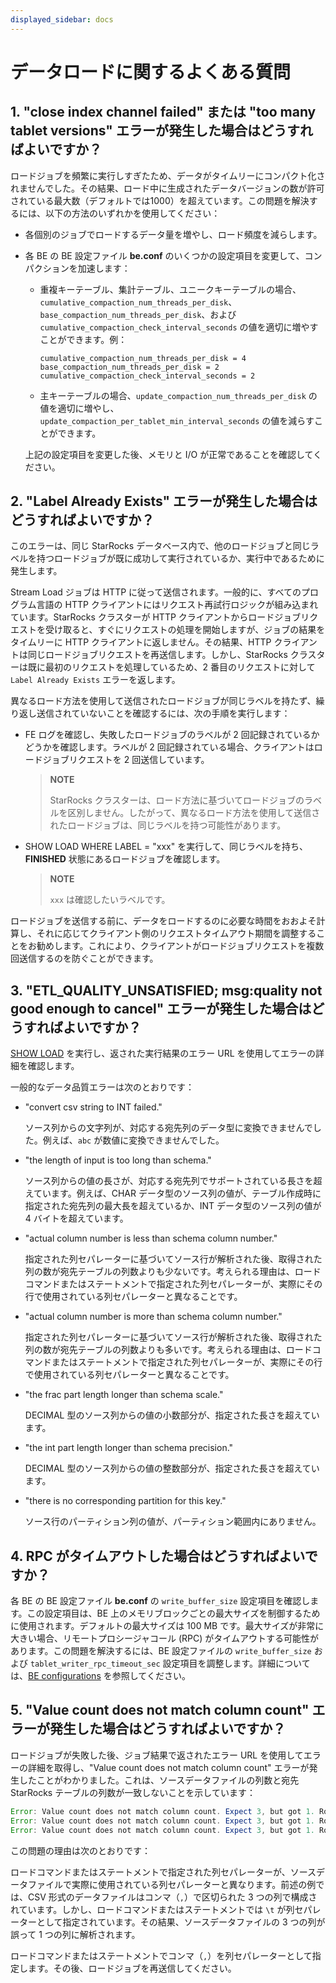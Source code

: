 ```yaml
---
displayed_sidebar: docs
---
```


# データロードに関するよくある質問

## 1. "close index channel failed" または "too many tablet versions" エラーが発生した場合はどうすればよいですか？

ロードジョブを頻繁に実行しすぎたため、データがタイムリーにコンパクト化されませんでした。その結果、ロード中に生成されたデータバージョンの数が許可されている最大数（デフォルトでは1000）を超えています。この問題を解決するには、以下の方法のいずれかを使用してください：

- 各個別のジョブでロードするデータ量を増やし、ロード頻度を減らします。

- 各 BE の BE 設定ファイル **be.conf** のいくつかの設定項目を変更して、コンパクションを加速します：

  - 重複キーテーブル、集計テーブル、ユニークキーテーブルの場合、`cumulative_compaction_num_threads_per_disk`、`base_compaction_num_threads_per_disk`、および `cumulative_compaction_check_interval_seconds` の値を適切に増やすことができます。例：

    ```Plain
    cumulative_compaction_num_threads_per_disk = 4
    base_compaction_num_threads_per_disk = 2
    cumulative_compaction_check_interval_seconds = 2
    ```

  - 主キーテーブルの場合、`update_compaction_num_threads_per_disk` の値を適切に増やし、`update_compaction_per_tablet_min_interval_seconds` の値を減らすことができます。

  上記の設定項目を変更した後、メモリと I/O が正常であることを確認してください。

## 2. "Label Already Exists" エラーが発生した場合はどうすればよいですか？

このエラーは、同じ StarRocks データベース内で、他のロードジョブと同じラベルを持つロードジョブが既に成功して実行されているか、実行中であるために発生します。

Stream Load ジョブは HTTP に従って送信されます。一般的に、すべてのプログラム言語の HTTP クライアントにはリクエスト再試行ロジックが組み込まれています。StarRocks クラスターが HTTP クライアントからロードジョブリクエストを受け取ると、すぐにリクエストの処理を開始しますが、ジョブの結果をタイムリーに HTTP クライアントに返しません。その結果、HTTP クライアントは同じロードジョブリクエストを再送信します。しかし、StarRocks クラスターは既に最初のリクエストを処理しているため、2 番目のリクエストに対して `Label Already Exists` エラーを返します。

異なるロード方法を使用して送信されたロードジョブが同じラベルを持たず、繰り返し送信されていないことを確認するには、次の手順を実行します：

- FE ログを確認し、失敗したロードジョブのラベルが 2 回記録されているかどうかを確認します。ラベルが 2 回記録されている場合、クライアントはロードジョブリクエストを 2 回送信しています。

  > **NOTE**
  >
  > StarRocks クラスターは、ロード方法に基づいてロードジョブのラベルを区別しません。したがって、異なるロード方法を使用して送信されたロードジョブは、同じラベルを持つ可能性があります。

- SHOW LOAD WHERE LABEL = "xxx" を実行して、同じラベルを持ち、**FINISHED** 状態にあるロードジョブを確認します。

  > **NOTE**
  >
  > `xxx` は確認したいラベルです。

ロードジョブを送信する前に、データをロードするのに必要な時間をおおよそ計算し、それに応じてクライアント側のリクエストタイムアウト期間を調整することをお勧めします。これにより、クライアントがロードジョブリクエストを複数回送信するのを防ぐことができます。

## 3. "ETL_QUALITY_UNSATISFIED; msg:quality not good enough to cancel" エラーが発生した場合はどうすればよいですか？

[SHOW LOAD](../../sql-reference/sql-statements/loading_unloading/SHOW_LOAD.md) を実行し、返された実行結果のエラー URL を使用してエラーの詳細を確認します。

一般的なデータ品質エラーは次のとおりです：

- "convert csv string to INT failed."
  
  ソース列からの文字列が、対応する宛先列のデータ型に変換できませんでした。例えば、`abc` が数値に変換できませんでした。

- "the length of input is too long than schema."
  
  ソース列からの値の長さが、対応する宛先列でサポートされている長さを超えています。例えば、CHAR データ型のソース列の値が、テーブル作成時に指定された宛先列の最大長を超えているか、INT データ型のソース列の値が 4 バイトを超えています。

- "actual column number is less than schema column number."
  
  指定された列セパレーターに基づいてソース行が解析された後、取得された列の数が宛先テーブルの列数よりも少ないです。考えられる理由は、ロードコマンドまたはステートメントで指定された列セパレーターが、実際にその行で使用されている列セパレーターと異なることです。

- "actual column number is more than schema column number."
  
  指定された列セパレーターに基づいてソース行が解析された後、取得された列の数が宛先テーブルの列数よりも多いです。考えられる理由は、ロードコマンドまたはステートメントで指定された列セパレーターが、実際にその行で使用されている列セパレーターと異なることです。

- "the frac part length longer than schema scale."
  
  DECIMAL 型のソース列からの値の小数部分が、指定された長さを超えています。

- "the int part length longer than schema precision."
  
  DECIMAL 型のソース列からの値の整数部分が、指定された長さを超えています。

- "there is no corresponding partition for this key."
  
  ソース行のパーティション列の値が、パーティション範囲内にありません。

## 4. RPC がタイムアウトした場合はどうすればよいですか？

各 BE の BE 設定ファイル **be.conf** の `write_buffer_size` 設定項目を確認します。この設定項目は、BE 上のメモリブロックごとの最大サイズを制御するために使用されます。デフォルトの最大サイズは 100 MB です。最大サイズが非常に大きい場合、リモートプロシージャコール (RPC) がタイムアウトする可能性があります。この問題を解決するには、BE 設定ファイルの `write_buffer_size` および `tablet_writer_rpc_timeout_sec` 設定項目を調整します。詳細については、[BE configurations](../../loading/loading_introduction/loading_considerations.md#be-configurations) を参照してください。

## 5. "Value count does not match column count" エラーが発生した場合はどうすればよいですか？

ロードジョブが失敗した後、ジョブ結果で返されたエラー URL を使用してエラーの詳細を取得し、"Value count does not match column count" エラーが発生したことがわかりました。これは、ソースデータファイルの列数と宛先 StarRocks テーブルの列数が一致しないことを示しています：

```Java
Error: Value count does not match column count. Expect 3, but got 1. Row: 2023-01-01T18:29:00Z,cpu0,80.99
Error: Value count does not match column count. Expect 3, but got 1. Row: 2023-01-01T18:29:10Z,cpu1,75.23
Error: Value count does not match column count. Expect 3, but got 1. Row: 2023-01-01T18:29:20Z,cpu2,59.44
```

この問題の理由は次のとおりです：

ロードコマンドまたはステートメントで指定された列セパレーターが、ソースデータファイルで実際に使用されている列セパレーターと異なります。前述の例では、CSV 形式のデータファイルはコンマ（`,`）で区切られた 3 つの列で構成されています。しかし、ロードコマンドまたはステートメントでは `\t` が列セパレーターとして指定されています。その結果、ソースデータファイルの 3 つの列が誤って 1 つの列に解析されます。

ロードコマンドまたはステートメントでコンマ（`,`）を列セパレーターとして指定します。その後、ロードジョブを再送信してください。